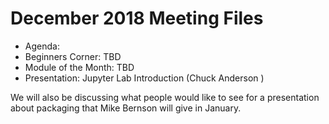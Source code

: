# December 2018 Meeting Files

- Agenda:
- Beginners Corner: TBD
- Module of the Month: TBD
- Presentation: Jupyter Lab Introduction (Chuck Anderson )

We will also be discussing what people would like to see for a presentation about packaging that Mike Bernson will give in January.

